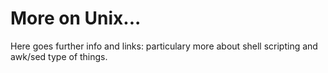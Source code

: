 # More on Unix...
Here goes further info and links: particulary more about shell scripting and awk/sed type of things.
